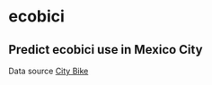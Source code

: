 ecobici
=======

Predict ecobici use in Mexico City
---------------------------------

Data source [City Bike](http://api.citybik.es/)

